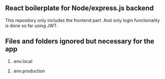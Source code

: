 ## React boilerplate for Node/express.js backend

This repository only includes the frontend part. And only login functionality is done so far using JWT.

## Files and folders ignored but necessary for the app

1. .env.local

2. .env.production